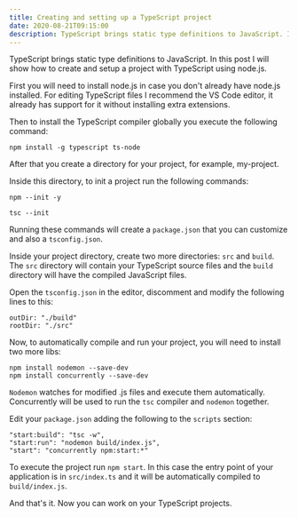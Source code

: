 ```yaml
---
title: Creating and setting up a TypeScript project
date: 2020-08-21T09:15:00
description: TypeScript brings static type definitions to JavaScript. In this post I will show how to create and setup a project with TypeScript using node.js
---
```


TypeScript brings static type definitions to JavaScript. In this post I will show how to create and setup a project with TypeScript using node.js.

First you will need to install node.js in case you don't already have node.js installed. For editing TypeScript files I recommend the VS Code editor, it already has support for it without installing extra extensions.

Then to install the TypeScript compiler globally you execute the following command:

```
npm install -g typescript ts-node
```

After that you create a directory for your project, for example, my-project.

Inside this directory, to init a project run the following commands:

```
npm --init -y

tsc --init
```

Running these commands will create a `package.json` that you can customize and also a `tsconfig.json`.

Inside your project directory, create two more directories: `src` and `build`. The `src` directory will contain your TypeScript source files and the `build` directory will have the compiled JavaScript files.

Open the `tsconfig.json` in the editor, discomment and modify the following lines to this:

```
outDir: "./build"
rootDir: "./src"
```

Now, to automatically compile and run your project, you will need to install two more libs:

```
npm install nodemon --save-dev
npm install concurrently --save-dev
```

`Nodemon` watches for modified .js files and execute them automatically. Concurrently will be used to run the `tsc` compiler and `nodemon` together.

Edit your `package.json` adding the following to the `scripts` section:

```
"start:build": "tsc -w",
"start:run": "nodemon build/index.js",
"start": "concurrently npm:start:*"
```

To execute the project run `npm start`. In this case the entry point of your application is in `src/index.ts` and it will be automatically compiled to `build/index.js`.

And that's it. Now you can work on your TypeScript projects.
